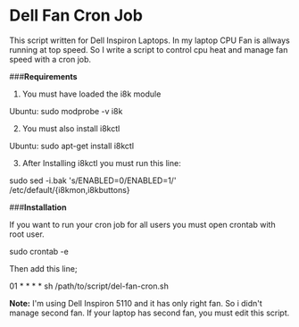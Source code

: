 Dell Fan Cron Job
================

This script written for Dell Inspiron Laptops. In my laptop CPU Fan is allways running at top speed. So I write a script to control cpu heat and manage fan speed with a cron job.

###**Requirements** 

1) You must have loaded the i8k module

Ubuntu: sudo modprobe -v i8k

2) You must also install i8kctl

Ubuntu: sudo apt-get install i8kctl

3) After Installing i8kctl you must run this line:

sudo sed -i.bak 's/ENABLED=0/ENABLED=1/' /etc/default/{i8kmon,i8kbuttons}

###**Installation**

If you want to run your cron job for all users you must open crontab with root user.

sudo crontab -e

Then add this line;

01 * * * * sh /path/to/script/del-fan-cron.sh

**Note:** I'm using Dell Inspiron 5110 and it has only right fan. So i didn't manage second fan. If your laptop has second fan, you must edit this script.
